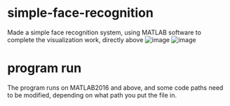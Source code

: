 # simple-face-recognition
Made a simple face recognition system, using MATLAB software to complete the visualization work, directly above 
![image](https://user-images.githubusercontent.com/75597409/160746860-f262cbf4-d6bb-480a-b14f-892f80c51464.png)
![image](https://user-images.githubusercontent.com/75597409/160746806-c200ad30-2fef-4596-8cad-2550eb70f3b6.png)
# program run
The program runs on MATLAB2016 and above, and some code paths need to be modified, depending on what path you put the file in.  
